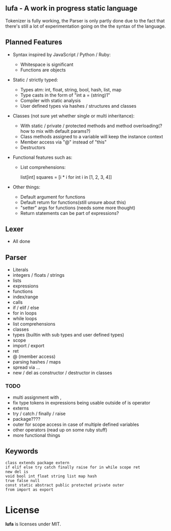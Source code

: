 lufa - A work in progress static language
-----------------------------------------

Tokenizer is fully working, the Parser is only partly done due to the fact that there's
still a lot of experimentation going on the the syntax of the language.


## Planned Features

- Syntax inspired by JavaScript / Python / Ruby:
    
    - Whitespace is significant
    - Functions are objects

- Static / strictly typed:
    
    - Types atm: int, float, string, bool, hash, list, map
    - Type casts in the form of "int a = (string)1"
    - Compiler with static analysis
    - User defined types via hashes / structures and classes

- Classes (not sure yet whether single or multi inheritance):
    
    - With static / private / protected methods and method overloading(? how to mix with default params?)
    - Class methods assigned to a variable will keep the instance context
    - Member access via "@" instead of "this"
    - Destructors

- Functional features such as:
    
    - List comprehensions:

        list[int] squares = [i * i for int i in [1, 2, 3, 4]]

- Other things:
    
    - Default argument for functions
    - Default return for functions(still unsure about this)
    - "setter" args for functions (needs some more thought)
    - Return statements can be part of expressions?


## Lexer

- All done


## Parser

- Literals
- integers / floats / strings
- lists
- expressions
- functions
- index/range
- calls
- if / elif / else
- for in loops
- while loops
- list comprehensions
- classes
- types (builtin with sub types and user defined types)
- scope
- import / export
- ret
- @ (member access)
- parsing hashes / maps 
- spread via ...
- new / del as constructor / destructor in classes

### TODO

- multi assignment with ,
- fix type tokens in expressions being usable outside of is operator
- externs
- try / catch / finally / raise
- package????
- outer for scope access in case of multiple defined variables
- other operators (read up on some ruby stuff)
- more functional things


## Keywords

    class extends package extern
    if elif else try catch finally raise for in while scope ret
    new del is
    void bool int float string list map hash
    true false null
    const static abstract public protected private outer
    from import as export 


# License

**lufa** is licenses under MIT.

